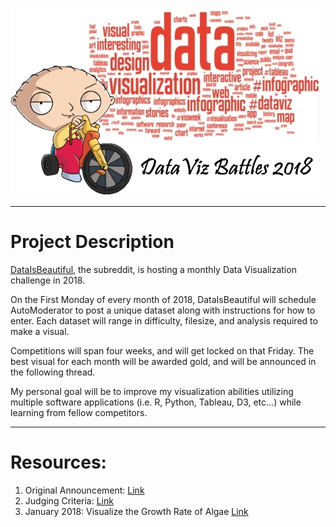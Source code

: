 ![Project Logo](https://github.com/ereidelbach/dataVizBattles/blob/master/dataVizBattlesLogo.jpg)

----

# Project Description

[DataIsBeautiful](https://www.reddit.com/r/dataisbeautiful/), the subreddit, is hosting a monthly Data Visualization challenge in 2018.  

On the First Monday of every month of 2018, DataIsBeautiful will schedule AutoModerator to post a unique dataset along with instructions for how to enter. Each dataset will range in difficulty, filesize, and analysis required to make a visual.

Competitions will span four weeks, and will get locked on that Friday. The best visual for each month will be awarded gold, and will be announced in the following thread.

My personal goal will be to improve my visualization abilities utilizing multiple software applications (i.e. R, Python, Tableau, D3, etc...) while learning from fellow competitors.

----

# Resources:

1. Original Announcement: [Link][1]
2. Judging Criteria: [Link][2]
3. January 2018: Visualize the Growth Rate of Algae [Link][3]

  [1]: https://www.reddit.com/r/dataisbeautiful/comments/7kl3k1/announcing_dataisbeautiful_battles_create_compete/
  [2]: https://www.reddit.com/r/dataisbeautiful/wiki/competition/goodviz
  [3]: https://www.reddit.com/r/dataisbeautiful/comments/7nm6ed/battle_dataviz_battle_for_the_month_of_january/
